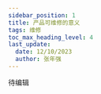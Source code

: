 ```yaml
---
sidebar_position: 1
title: 产品可维修的意义
tags: 维修
toc_max_heading_level: 4
last_update:
  date: 12/10/2023
  author: 张年强
---
```


待编辑
